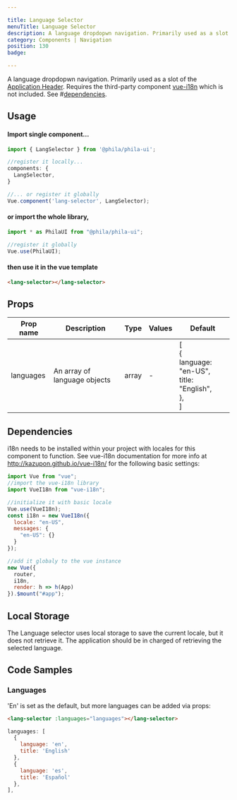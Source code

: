 ```yaml
---

title: Language Selector
menuTitle: Language Selector
description: A language dropdopwn navigation. Primarily used as a slot of the [Application Header](/components/AppHeader). <alert type="warning">Requires the third-party component [vue-i18n](https://kazupon.github.io/vue-i18n/) which is not included. See #[dependencies](#dependencies).</alert>
category: Components | Navigation
position: 130
badge:

---
```


A language dropdopwn navigation. Primarily used as a slot of the [Application Header](/components/AppHeader). <alert type="warning">Requires the third-party component [vue-i18n](https://kazupon.github.io/vue-i18n/) which is not included. See #[dependencies](#dependencies).</alert>

## Usage

#### Import single component...

```js
import { LangSelector } from '@phila/phila-ui';

//register it locally...
components: {
  LangSelector,
}

//... or register it globally
Vue.component('lang-selector', LangSelector);
```

#### or import the whole library,

```js
import * as PhilaUI from "@phila/phila-ui";

//register it globally
Vue.use(PhilaUI);
```

#### then use it in the vue template

```html
<lang-selector></lang-selector>
```

## Props

| Prop name | Description                  | Type  | Values | Default                                                          |
| --------- | ---------------------------- | ----- | ------ | ---------------------------------------------------------------- |
| languages | An array of language objects | array | -      | [<br> {<br> language: "en-US",<br> title: "English",<br> },<br>] |

## Dependencies

i18n needs to be installed within your project with locales for this component to function.
See vue-i18n documentation for more info at http://kazupon.github.io/vue-i18n/ for the following basic settings:

```js
import Vue from "vue";
//import the vue-i18n library
import VueI18n from "vue-i18n";

//initialize it with basic locale
Vue.use(VueI18n);
const i18n = new VueI18n({
  locale: "en-US",
  messages: {
    "en-US": {}
  }
});

//add it globaly to the vue instance
new Vue({
  router,
  i18n,
  render: h => h(App)
}).$mount("#app");
```

## Local Storage

The Language selector uses local storage to save the current locale, but it does not retrieve it. The application should be in charged of retrieving the selected language.

## Code Samples

### Languages

'En' is set as the default, but more languages can be added via props:

```html
<lang-selector :languages="languages"></lang-selector>
```

```js
languages: [
  {
    language: 'en',
    title: 'English'
  },
  {
    language: 'es',
    title: 'Español'
  },
],
```
